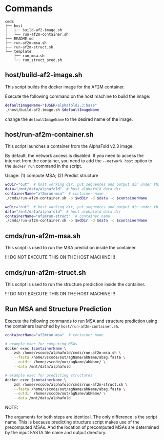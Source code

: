 # Commands

```
cmds
├── host
│   ├── build-af2-image.sh
│   └── run-af2m-container.sh
├── README.md
├── run-af2m-msa.sh
├── run-af2m-struct.sh
└── template
    ├── run_msa.sh
    └── run_struct_pred.sh
```

## host/build-af2-image.sh

This script builds the docker image for the AF2M container.

Execute the following command on the host machine to build the image:

```sh
defaultImageName="$USER/alphafold2.3:base"
./host/build-af2-image.sh $defaultImageName
```
change the `defaultImageName` to the desired name of the image.

## host/run-af2m-container.sh

This script launches a container from the AlphaFold v2.3 image.

By default, the network access is disabled.
If you need to access the internet from the container, you need to
add the `--network host` option to the `docker run` command in the script.

Usage: (1) compute MSA; (2) Predict structure

```sh
wdDir="out"  # host working dir, put sequences and output dir under this dir
data="/mnt/data/alphafold"  # host alphafold data dir
containerName="af2mrun-msa"  # container name
./cmds/run-af2m-container.sh -o $wdDir -d $data -c $containerName
```

```sh
wdDir="out"  # host working dir, put sequences and output dir under this dir
data="/mnt/data/alphafold"  # host alphafold data dir
containerName="af2mrun-struct"  # container name
./cmds/run-af2m-container.sh -o $wdDir -d $data -c $containerName
```

## cmds/run-af2m-msa.sh

This script is used to run the MSA prediction inside the container.

!!! DO NOT EXECUTE THIS ON THE HOST MACHINE !!!


## cmds/run-af2m-struct.sh

This script is used to run the structure prediction inside the container.

!!! DO NOT EXECUTE THIS ON THE HOST MACHINE !!!

## Run MSA and Structure Prediction

Execute the following commands to run MSA and structure prediction
using the containers launched by `host/run-af2m-container.sh`.

```sh
containerName="af2mrun-msa"  # container name

# example exec for computing MSAs
docker exec $containerName \
    zsh /home/vscode/alphafold/cmds/run-af2m-msa.sh \
    --fasta /home/vscode/out/agName/abName/abag.fasta \
    --outdir /home/vscode/out/agName/abName/ \
    --data /mnt/data/alphafold

# example exec for predicting structures
docker exec $containerName \
    zsh /home/vscode/alphafold/cmds/run-af2m-struct.sh \
    --fasta /home/vscode/out/agName/abName/abag.fasta \
    --outdir /home/vscode/out/agName/abName/ \
    --data /mnt/data/alphafold

```

NOTE:

The arguments for both steps are identical. The only difference is the script name.
This is because predicting structure script makes use of the precomputed MSAs.
And the location of precomputed MSAs are determined by the input FASTA file name and output directory.